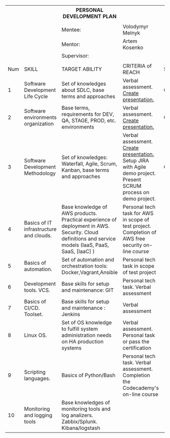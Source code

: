 <table class="tg">
  <tr>
    <th class="tg-yw4l">﻿</th>
    <th class="tg-yw4l"></th>
    <th class="tg-yw4l">PERSONAL DEVELOPMENT PLAN</th>
    <th class="tg-yw4l"></th>
    <th class="tg-yw4l"></th>
  </tr>
  <tr>
    <td class="tg-yw4l"></td>
    <td class="tg-yw4l"></td>
    <td class="tg-yw4l"></td>
    <td class="tg-yw4l"></td>
    <td class="tg-yw4l"></td>
  </tr>
  <tr>
    <td class="tg-yw4l"></td>
    <td class="tg-yw4l"></td>
    <td class="tg-yw4l">Mentee:</td>
    <td class="tg-yw4l">Volodymyr Melnyk</td>
    <td class="tg-yw4l"></td>
  </tr>
  <tr>
    <td class="tg-yw4l"></td>
    <td class="tg-yw4l"></td>
    <td class="tg-yw4l">Mentor:</td>
    <td class="tg-yw4l">Artem Kosenko</td>
    <td class="tg-yw4l"></td>
  </tr>
  <tr>
    <td class="tg-yw4l"></td>
    <td class="tg-yw4l"></td>
    <td class="tg-yw4l">Supervisor:</td>
    <td class="tg-yw4l"></td>
    <td class="tg-yw4l"></td>
  </tr>
  <tr>
    <td class="tg-yw4l"></td>
    <td class="tg-yw4l"></td>
    <td class="tg-yw4l"></td>
    <td class="tg-yw4l"></td>
    <td class="tg-yw4l"></td>
  </tr>
  <tr>
    <td class="tg-yw4l">Num</td>
    <td class="tg-yw4l">SKILL</td>
    <td class="tg-yw4l">TARGET ABILITY</td>
    <td class="tg-yw4l">CRITERIA of REACH</td>
    <td class="tg-yw4l">STATUS</td>
  </tr>
  <tr>
    <td class="tg-yw4l">1</td>
    <td class="tg-yw4l">Software Development Life Cycle</td>
    <td class="tg-yw4l">Set of knowledges about SDLC,  base terms and approaches</td>
    <td class="tg-yw4l">Verbal assessment. <a href="https://github.com/vavan11/Mentee/raw/master/SDLC%20%26%20Software%20environments%20organization.pptx">Create presentation.</a></td>
    <td class="tg-yw4l">Completed</td>
  </tr>
  <tr>
    <td class="tg-yw4l">2</td>
    <td class="tg-yw4l">Software environments organization</td>
    <td class="tg-yw4l">Base terms, requirements for DEV, QA, STAGE, PROD, etc. environments</td>
    <td class="tg-yw4l">Verbal assessment. <a href="https://github.com/vavan11/Mentee/raw/master/SDLC%20%26%20Software%20environments%20organization.pptx">Create presentation.</td>
    <td class="tg-yw4l">Completed</td>
  </tr>
  <tr>
    <td class="tg-yw4l">3</td>
    <td class="tg-yw4l">Software Development Methodology</td>
    <td class="tg-yw4l">Set of knowledges: Waterfall, Agile, Scrum, Kanban, base terms and approaches</td>
    <td class="tg-yw4l">Verbal assessment. <a href="https://github.com/vavan11/Mentee/raw/master/Software%20Development%20Methodology.pptx">Create presentation.</a> Setup JIRA with Agile demo project. Present SCRUM process on demo project.</td>
    <td class="tg-yw4l">Completed</td>
  </tr>
  <tr>
    <td class="tg-yw4l">4</td>
    <td class="tg-yw4l">Basics of IT infrastructure and clouds.</td>
    <td class="tg-yw4l">Base knowledge of AWS products. Practical experience of deployment in AWS. Security. Cloud definitions and service models (IaaS, PaaS, SaaS, [IaaC] )</td>
    <td class="tg-yw4l">Personal tech task for AWS in scope of test project. Completion of AWS free security on-line course</td>
    <td class="tg-yw4l"></td>
  </tr>
  <tr>
    <td class="tg-yw4l">5</td>
    <td class="tg-yw4l">Basics of automation.</td>
    <td class="tg-yw4l">Set of automation and orchestration tools: Docker,Vagrant,Ansible</td>
    <td class="tg-yw4l">Personal tech task in scope of test project</td>
    <td class="tg-yw4l"></td>
  </tr>
  <tr>
    <td class="tg-yw4l">6</td>
    <td class="tg-yw4l">Development tools. VCS.</td>
    <td class="tg-yw4l">Base skills for setup and maintenance: GIT</td>
    <td class="tg-yw4l">Personal tech task. Verbal assessment</td>
    <td class="tg-yw4l"></td>
  </tr>
  <tr>
    <td class="tg-yw4l">7</td>
    <td class="tg-yw4l">Basics of CI/CD. Toolset.</td>
    <td class="tg-yw4l">Base skills for setup and maintenance : Jenkins</td>
    <td class="tg-yw4l">Verbal assessment</td>
    <td class="tg-yw4l"></td>
  </tr>
  <tr>
    <td class="tg-yw4l">8</td>
    <td class="tg-yw4l">Linux OS.</td>
    <td class="tg-yw4l">Set of OS knowledge to fulfill system administration needs on HA production systems</td>
    <td class="tg-yw4l">Verbal assessment. Personal task or pass the certification</td>
    <td class="tg-yw4l"></td>
  </tr>
  <tr>
    <td class="tg-yw4l">9</td>
    <td class="tg-yw4l">Scripting languages.</td>
    <td class="tg-yw4l">Basics of Python/Bash</td>
    <td class="tg-yw4l">Personal tech task. Verbal assessment. Completion the Codecademy's on-line course</td>
    <td class="tg-yw4l"></td>
  </tr>
  <tr>
    <td class="tg-yw4l">10</td>
    <td class="tg-yw4l">Monitoring and logging tools</td>
    <td class="tg-yw4l">Base knowledges of monitoring tools and log analizers. Zabbix/Splunk. Kibana/logstash</td>
    <td class="tg-yw4l"></td>
    <td class="tg-yw4l"></td>
  </tr>
</table>
